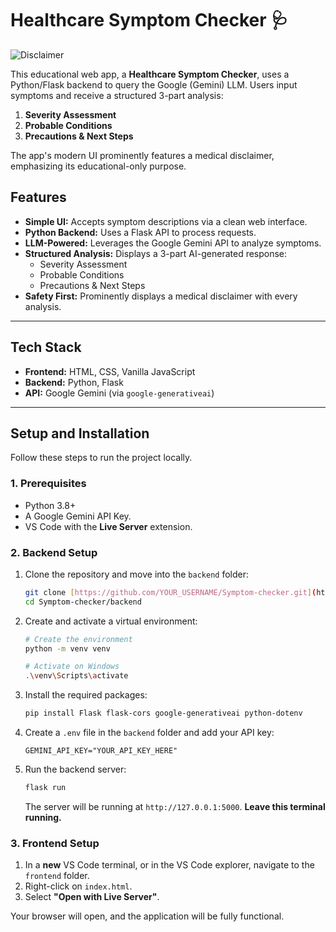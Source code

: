 # Healthcare Symptom Checker 🩺

![Disclaimer](https://img.shields.io/badge/Disclaimer-Educational%20Purpose%20Only-yellow.svg)

This educational web app, a **Healthcare Symptom Checker**, uses a Python/Flask backend to query the Google (Gemini) LLM. Users input symptoms and receive a structured 3-part analysis:

1.  **Severity Assessment**
2.  **Probable Conditions**
3.  **Precautions & Next Steps**

The app's modern UI prominently features a medical disclaimer, emphasizing its educational-only purpose.


## Features

-   **Simple UI:** Accepts symptom descriptions via a clean web interface.
-   **Python Backend:** Uses a Flask API to process requests.
-   **LLM-Powered:** Leverages the Google Gemini API to analyze symptoms.
-   **Structured Analysis:** Displays a 3-part AI-generated response:
    -   Severity Assessment
    -   Probable Conditions
    -   Precautions & Next Steps
-   **Safety First:** Prominently displays a medical disclaimer with every analysis.

---

## Tech Stack

-   **Frontend:** HTML, CSS, Vanilla JavaScript
-   **Backend:** Python, Flask
-   **API:** Google Gemini (via `google-generativeai`)

---

## Setup and Installation

Follow these steps to run the project locally.

### 1. Prerequisites

-   Python 3.8+
-   A Google Gemini API Key.
-   VS Code with the **Live Server** extension.

### 2. Backend Setup

1.  Clone the repository and move into the `backend` folder:
    ```bash
    git clone [https://github.com/YOUR_USERNAME/Symptom-checker.git](https://github.com/YOUR_USERNAME/Symptom-checker.git)
    cd Symptom-checker/backend
    ```

2.  Create and activate a virtual environment:
    ```bash
    # Create the environment
    python -m venv venv
    
    # Activate on Windows
    .\venv\Scripts\activate
    ```

3.  Install the required packages:
    ```bash
    pip install Flask flask-cors google-generativeai python-dotenv
    ```

4.  Create a `.env` file in the `backend` folder and add your API key:
    ```
    GEMINI_API_KEY="YOUR_API_KEY_HERE"
    ```

5.  Run the backend server:
    ```bash
    flask run
    ```
    The server will be running at `http://127.0.0.1:5000`. **Leave this terminal running.**

### 3. Frontend Setup

1.  In a **new** VS Code terminal, or in the VS Code explorer, navigate to the `frontend` folder.
2.  Right-click on `index.html`.
3.  Select **"Open with Live Server"**.

Your browser will open, and the application will be fully functional.
